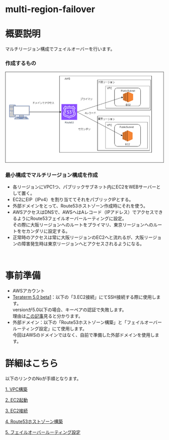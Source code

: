 # multi-region-failover


# 概要説明
マルチリージョン構成でフェイルオーバーを行います。  

### 作成するもの
<img src="console/images/フェイルオーバールーティング.png">

### 最小構成でマルチリージョン構成を作成  
- 各リージョンにVPC1つ、パブリックサブネット内にEC2をWEBサーバーとして置く。
- EC2にEIP（IPv4）を割り当ててそれをパブリックIPとする。
- 外部ドメインをとって、Route53ホストゾーン作成時にそれを使う。
- AWSアクセスはDNSで、AWSへはAレコード（IPアドレス）でアクセスできるようにRoute53フェイルオーバールーティングに設定。  
その際に大阪リージョンへのルートをプライマリ、東京リージョンへのルートをセカンダリに設定する。
- 正常時のアクセスは常に大阪リージョンのEC2へと流れるが、大阪リージョンの障害発生時は東京リージョンへとアクセスされるようになる。
<br>

# 事前準備
- AWSアカウント
- [Teraterm 5.0 beta1](https://osdn.net/projects/ttssh2/releases/78350)：以下の「3.EC2接続」にてSSH接続する際に使用します。  
versionが5.0以下の場合、キーペアの認証で失敗します。  
理由は[この記事](https://www.cloudbuilders.jp/articles/3200/)見ると分かります。
- 外部ドメイン：以下の「Route53ホストゾーン構築」と「フェイルオーバールーティング設定」にて使用します。  
今回はAWSのドメインではなく、自前で準備した外部ドメインを使用します。


# 詳細はこちら  
以下のリンクのNoが手順となります。  

[1. VPC構築](console/1.VPC構築.md)  

[2. EC2起動](console/2.EC2起動.md)  

[3. EC2接続](console/3.EC2接続.md)  

[4. Route53ホストゾーン構築](console/4.Route53ホストゾーン構築.md)  

[5. フェイルオーバールーティング設定](console/5.フェイルオーバールーティング設定.md)  
